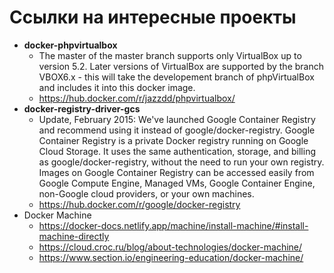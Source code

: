 # Ссылки на интересные проекты

- **docker-phpvirtualbox**
    - The master of the master branch supports only VirtualBox up to version 5.2. Later versions of VirtualBox are supported by the branch VBOX6.x - this will take the developement branch of phpVirtualBox and includes it into this docker image.
    - https://hub.docker.com/r/jazzdd/phpvirtualbox/
- **docker-registry-driver-gcs**
    - Update, February 2015: We've launched Google Container Registry and recommend using it instead of google/docker-registry. Google Container Registry is a private Docker registry running on Google Cloud Storage. It uses the same authentication, storage, and billing as google/docker-registry, without the need to run your own registry. Images on Google Container Registry can be accessed easily from Google Compute Engine, Managed VMs, Google Container Engine, non-Google cloud providers, or your own machines.
    - https://hub.docker.com/r/google/docker-registry
- Docker Machine
  - https://docker-docs.netlify.app/machine/install-machine/#install-machine-directly
  - https://cloud.croc.ru/blog/about-technologies/docker-machine/
  - https://www.section.io/engineering-education/docker-machine/